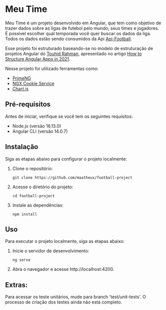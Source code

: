 # Meu Time

Meu Time é um projeto desenvolvido em Angular, que tem como objetivo de trazer dados sobre as ligas de futebol pelo mundo, seus times e jogadores. É possível escolher qual temporada você quer buscar os dados da liga. Todos os dados estão sendo consumidos da Api [Api-Football](https://www.api-football.com/documentation-v3).

Esse projeto foi estruturado baseando-se no modelo de estruturação de projetos Angular do [Touhid Rahman](https://blog.touhidrahman.me), apresentado no artigo [How to Structure Angular Apps in 2021](https://javascript.plainenglish.io/how-to-structure-angular-apps-in-2021-a0bdd481ad0d).

Nesse projeto foi utilizado ferramentas como:
- [PrimeNG](https://www.primefaces.org/primeng-v14-lts/)
- [NGX Cookie Service](https://github.com/stevermeister/ngx-cookie-service)
- [Chart.js](https://www.chartjs.org)

## Pré-requisitos

Antes de iniciar, verifique se você tem os seguintes requisitos:

- Node.js (versão 16.13.0)
- Angular CLI (versão 14.0.7)

## Instalação

Siga as etapas abaixo para configurar o projeto localmente:

1. Clone o repositório:

   ```shell
   git clone https://github.com/maatheux/football-project
   ```

2. Acesse o diretório do projeto:

    ```shell
    cd football-project
    ```

3. Instale as dependências:

    ```shell
    npm install
    ```

## Uso
Para executar o projeto localmente, siga as etapas abaixo:

1. Inicie o servidor de desenvolvimento:

    ```shell
    ng serve
    ```

2. Abra o navegador e acesse http://localhost:4200.

<!-- ## Contribuição
Se você deseja contribuir com este projeto, siga as etapas abaixo:

1. Faça um fork do repositório.

2. Crie uma nova branch:

```shell
git checkout -b minha-feature
```

3. Faça suas modificações e commit:

```shell
git commit -am 'Adicionei uma nova feature'
```

4. Faça push das alterações para o seu fork:

```shell
git push origin minha-feature
```

5. Abra um pull request neste repositório.
 -->
<!-- ## Licença
Este projeto está licenciado sob a Licença XYZ.
 -->

 ## Extras:

 Para acessar os teste unitários, mude para branch 'test/unit-tests'. O processo de criação dos testes ainda não está completo.


<!-- # FootballProject

This project was generated with [Angular CLI](https://github.com/angular/angular-cli) version 14.0.5.

## Development server

Run `ng serve` for a dev server. Navigate to `http://localhost:4200/`. The application will automatically reload if you change any of the source files.

## Code scaffolding

Run `ng generate component component-name` to generate a new component. You can also use `ng generate directive|pipe|service|class|guard|interface|enum|module`.

## Build

Run `ng build` to build the project. The build artifacts will be stored in the `dist/` directory.

## Running unit tests

Run `ng test` to execute the unit tests via [Karma](https://karma-runner.github.io).

## Running end-to-end tests

Run `ng e2e` to execute the end-to-end tests via a platform of your choice. To use this command, you need to first add a package that implements end-to-end testing capabilities.

## Further help

To get more help on the Angular CLI use `ng help` or go check out the [Angular CLI Overview and Command Reference](https://angular.io/cli) page. -->
